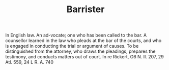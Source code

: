 ---
title: Barrister
letter: B
permalink: "/definitions/barrister.html"
body: In English law. An ad-vocate; one who has been called to the bar. A counsellor
  learned in the law who pleads at the bar of the courts, and who is engaged in conducting
  the trial or argument of causes. To be distinguished from the attorney, who draws
  the pleadings, prepares the testimony, and conducts matters out of court. In re
  Rickert, G6 N. II. 207, 29 Atl. 559, 24 L R. A. 740
published_at: '2018-07-07'
layout: post
---